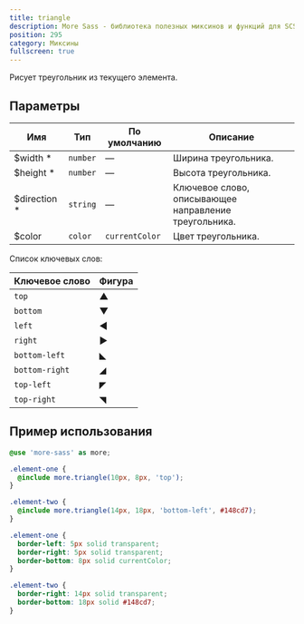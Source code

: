 ```yaml
---
title: triangle
description: More Sass - библиотека полезных миксинов и функций для SCSS.
position: 295
category: Миксины
fullscreen: true
---
```


Рисует треугольник из текущего элемента.

## Параметры

| Имя                                            | Тип      | По умолчанию   | Описание                                              |
|------------------------------------------------|----------|----------------|-------------------------------------------------------|
| $width <span class="text-red-600">*</span>     | `number` | —              | Ширина треугольника.                                  |
| $height <span class="text-red-600">*</span>    | `number` | —              | Высота треугольника.                                  |
| $direction <span class="text-red-600">*</span> | `string` | —              | Ключевое слово, описывающее направление треугольника. |
| $color                                         | `color`  | `currentColor` | Цвет треугольника.                                    |

<alert type="info">

  Список ключевых слов:

  | Ключевое слово | Фигура |
  |----------------|--------|
  | `top`          | ▲      |
  | `bottom`       | ▼      |
  | `left`         | ◀      |
  | `right`        | ▶      |
  | `bottom-left`  | ◣      |
  | `bottom-right` | ◢      |
  | `top-left`     | ◤      |
  | `top-right`    | ◥      |

</alert>

## Пример использования

<code-group>

  <code-block label="SCSS" active>

  ```scss
  @use 'more-sass' as more;

  .element-one {
  	@include more.triangle(10px, 8px, 'top');
  }

  .element-two {
  	@include more.triangle(14px, 18px, 'bottom-left', #148cd7);
  }
  ```

  </code-block>

  <code-block label="Результат">

  ```css
  .element-one {
  	border-left: 5px solid transparent;
  	border-right: 5px solid transparent;
  	border-bottom: 8px solid currentColor;
  }

  .element-two {
  	border-right: 14px solid transparent;
  	border-bottom: 18px solid #148cd7;
  }
  ```

  </code-block>

</code-group>
